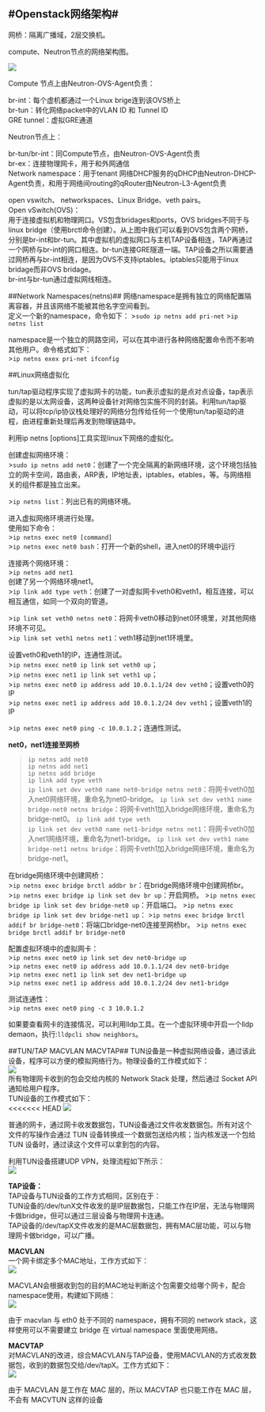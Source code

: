 #Openstack网络架构#
-----------------------------------------
网桥：隔离广播域，2层交换机。  

compute、Neutron节点的网络架构图。  

![](https://github.com/C2python/opentsack-conf/blob/master/openstack/img/1node_net.jpg)  

Compute 节点上由Neutron-OVS-Agent负责：
>
br-int：每个虚机都通过一个Linux brige连到该OVS桥上  
br-tun：转化网络packet中的VLAN ID 和 Tunnel ID  
GRE tunnel：虚拟GRE通道  

Neutron节点上：
>  
br-tun/br-int：同Compute节点，由Neutron-OVS-Agent负责  
br-ex：连接物理网卡，用于和外网通信  
Network namespace：用于tenant 网络DHCP服务的qDHCP由Neutron-DHCP-Agent负责，和用于网络间routing的qRouter由Neutron-L3-Agent负责  

open vswitch、 networkspaces、Linux Bridge、veth pairs。  
Open vSwitch(OVS)：  
用于连接虚拟机和物理网口。VS包含bridages和ports，OVS bridges不同于与linux bridge（使用brctl命令创建）。从上图中我们可以看到OVS包含两个网桥，分别是br-int和br-tun。其中虚拟机的虚拟网口与主机TAP设备相连，TAP再通过一个网桥与br-int的网口相连。br-tun连接GRE隧道一端。TAP设备之所以需要通过网桥再与br-int相连，是因为OVS不支持iptables。iptables只能用于linux bridage而非OVS bridage。  
br-int与br-tun通过虚拟网线相连。

##Network Namespaces(netns)##
网络namespace是拥有独立的网络配置隔离容器，并且该网络不能被其他名字空间看到。  
定义一个新的namespace，命令如下：
\>`sudo ip netns add pri-net`
\>`ip netns list`  

namespace是一个独立的网路空间，可以在其中进行各种网络配置命令而不影响其他用户。命令格式如下：  
\>`ip netns exex pri-net ifconfig`  



##Linux网络虚拟化  
  
tun/tap驱动程序实现了虚拟网卡的功能，tun表示虚拟的是点对点设备，tap表示虚拟的是以太网设备，这两种设备针对网络包实施不同的封装。利用tun/tap驱动，可以将tcp/ip协议栈处理好的网络分包传给任何一个使用tun/tap驱动的进程，由进程重新处理后再发到物理链路中。  

利用ip netns [options]工具实现linux下网络的虚拟化。  

创建虚拟网络环境：  
\>`sudo ip netns add net0`：创建了一个完全隔离的新网络环境，这个环境包括独立的网卡空间，路由表，ARP表，IP地址表，iptables，etables，等。与网络相关的组件都是独立出来。  

\>`ip netns list`：列出已有的网络环境。  

进入虚拟网络环境进行处理。  
使用如下命令：  
\>`ip netns exec net0 [command]`  
\>`ip netns exec net0 bash`：打开一个新的shell，进入net0的环境中运行  

连接两个网络环境：  
\>`ip netns add net1`  
创建了另一个网络环境net1。  
\>`ip link add type veth`：创建了一对虚拟网卡veth0和veth1，相互连接，可以相互通信，如同一个双向的管道。

\>`ip link set veth0 netns net0`：将网卡veth0移动到net0环境里，对其他网络环境不可见。  
\>`ip link set veth1 netns net1`：veth1移动到net1环境里。

设置veth0和veth1的IP，连通性测试。  
\>`ip netns exec net0 ip link set veth0 up`；  
\>`ip netns exec net1 ip link set veth1 up`；  
\>`ip netns exec net0 ip address add 10.0.1.1/24 dev veth0`；设置veth0的IP  
\>`ip netns exec net1 ip address add 10.0.1.2/24 dev veth1`；设置veth1的IP

\>`ip netns exec net0 ping -c 10.0.1.2`；连通性测试。

**net0，net1连接至网桥**  
>
>`ip netns add net0`  
>`ip netns add net1`  
>`ip netns add bridge`  
>`ip link add type veth`  
>`ip link set dev veth0 name net0-bridge netns net0`：将网卡veth0加入net0网络环境，重命名为net0-bridge。
>`ip link set dev veth1 name bridge-net0 netns bridge`：将网卡veth1加入bridge网络环境，重命名为bridge-net0。
>`ip link add type veth`  
>`ip link set dev veth0 name net1-bridge netns net1`：将网卡veth0加入net1网络环境，重命名为net1-bridge。
>`ip link set dev veth1 name bridge-net1 netns bridge`：将网卡veth1加入bridge网络环境，重命名为bridge-net1。

在bridge网络环境中创建网桥：    
\>`ip netns exec bridge brctl addbr br`：在bridge网络环境中创建网桥br。
\>`ip netns exec bridge ip link set dev br up`：开启网桥。
\>`ip netns exec bridge ip link set dev bridge-net0 up`：开启端口。
\>`ip netns exec bridge ip link set dev bridge-net1 up`：
\>`ip netns exec bridge brctl addif br bridge-net0`：将端口bridge-net0连接至网桥br。
\>`ip netns exec bridge brctl addif br bridge-net0`

配置虚拟环境中的虚拟网卡：  
\>`ip netns exec net0 ip link set dev net0-bridge up`  
\>`ip netns exec net0 ip address add 10.0.1.1/24 dev net0-bridge`  
\>`ip netns exec net1 ip link set dev net1-bridge up`  
\>`ip netns exec net1 ip address add 10.0.1.2/24 dev net1-bridge`  

测试连通性：  
\>`ip netns exec net0 ping -c 3 10.0.1.2`  

如果要查看网卡的连接情况，可以利用lldp工具。在一个虚拟环境中开启一个lldp demaon，执行:`lldpcli show neighbors`。  




##TUN/TAP MACVLAN MACVTAP##
TUN设备是一种虚拟网络设备，通过该此设备，程序可以方便的模拟网络行为。物理设备的工作模式如下：  
![](https://github.com/C2python/opentsack-conf/blob/master/openstack/img/phy.png)  
所有物理网卡收到的包会交给内核的 Network Stack 处理，然后通过 Socket API 通知给用户程序。  
TUN设备的工作模式如下：  
<<<<<<< HEAD
![](https://github.com/C2python/opentsack-conf/blob/master/openstack/img/tun.png)  

普通的网卡，通过网卡收发数据包，TUN设备通过文件收发数据包。所有对这个文件的写操作会通过 TUN 设备转换成一个数据包送给内核；当内核发送一个包给 TUN 设备时，通过读这个文件可以拿到包的内容。  

利用TUN设备搭建UDP VPN，处理流程如下所示：  
![](https://github.com/C2python/opentsack-conf/blob/master/openstack/img/udp_tun.png)  

**TAP设备：**  
TAP设备与TUN设备的工作方式相同，区别在于：  
TUN设备的/dev/tunX文件收发的是IP层数据包，只能工作在IP层，无法与物理网卡做bridge，但可以通过三层设备与物理网卡连通。  
TAP设备的/dev/tapX文件收发的是MAC层数据包，拥有MAC层功能，可以与物理网卡做bridge，可以广播。

**MACVLAN**  
一个网卡绑定多个MAC地址，工作方式如下：  
![](https://github.com/C2python/opentsack-conf/blob/master/openstack/img/macvlan.png)  

MACVLAN会根据收到包的目的MAC地址判断这个包需要交给哪个网卡，配合namespace使用，构建如下网络：  
![](https://github.com/C2python/opentsack-conf/blob/master/openstack/img/nsmacvlan.png)  

由于 macvlan 与 eth0 处于不同的 namespace，拥有不同的 network stack，这样使用可以不需要建立 bridge 在 virtual namespace 里面使用网络。  

**MACVTAP**  
对MACVLAN的改进，综合MACVLAN与TAP设备，使用MACVLAN的方式收发数据包，收到的数据包交给/dev/tapX。工作方式如下：  
![](https://github.com/C2python/opentsack-conf/blob/master/openstack/img/macvtap.png)  

由于 MACVLAN 是工作在 MAC 层的，所以 MACVTAP 也只能工作在 MAC 层，不会有 MACVTUN 这样的设备
